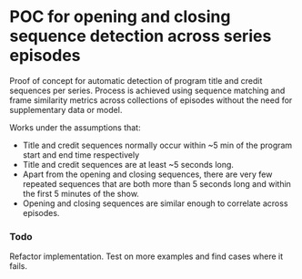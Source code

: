 # POC for opening and closing sequence detection across series episodes
Proof of concept for automatic detection of program title and credit sequences per series. Process is achieved using sequence matching and frame similarity metrics across collections of episodes without the need for supplementary data or model.

Works under the assumptions that:
* Title and credit sequences normally occur within ~5 min of the program start and end time respectively
* Title and credit sequences are at least ~5 seconds long.
* Apart from the opening and closing sequences, there are very few repeated sequences that are both more than 5 seconds long and within the first 5 minutes of the show.
* Opening and closing sequences are similar enough to correlate across episodes.

### Todo
Refactor implementation.
Test on more examples and find cases where it fails.

